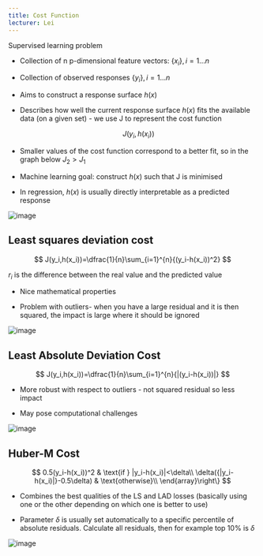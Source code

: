 ```yaml
---
title: Cost Function
lecturer: Lei
---
```


Supervised learning problem

-   Collection of n p-dimensional feature vectors:
    $\{x_i\}, i=1...n$

-   Collection of observed responses $\{y_i\},i=1...n$

-   Aims to construct a response surface $h(x)$

-   Describes how well the current response surface $h(x)$ fits the
    available data (on a given set) - we use J to represent the cost
    function

    $$
    J(y_i,h(x_i))
    $$

-   Smaller values of the cost function correspond to a better fit, so
    in the graph below $J_2>J_1$

-   Machine learning goal: construct $h(x)$ such that J is minimised

-   In regression, $h(x)$ is usually directly interpretable as a
    predicted response

![image](/img/Year_2/Software_Methodologies/Machine_Learning/Cost_Function/Cost_Function.webp)

## Least squares deviation cost

$$
J(y_i,h(x_i))=\dfrac{1}{n}\sum_{i=1}^{n}{(y_i-h(x_i))^2}
$$

$r_i$ is the difference between the real value and the predicted value

-   Nice mathematical properties

-   Problem with outliers- when you have a large residual and it is then
    squared, the impact is large where it should be ignored

![image](/img/Year_2/Software_Methodologies/Machine_Learning/Cost_Function/Least_Squares.webp)

## Least Absolute Deviation Cost

$$
J(y_i,h(x_i))=\dfrac{1}{n}\sum_{i=1}^{n}{|(y_i-h(x_i))|}
$$

-   More robust with respect to outliers - not squared residual so less
    impact

-   May pose computational challenges

![image](/img/Year_2/Software_Methodologies/Machine_Learning/Cost_Function/Least_Absolute.webp)

## Huber-M Cost

$$
0.5(y_i-h(x_i))^2 & \text{if } |y_i-h(x_i)|<\delta\\
\delta({|y_i-h(x_i)|}-0.5\delta) & \text{otherwise}\\
\end{array}\right\}
$$

-   Combines the best qualities of the LS and LAD losses (basically
    using one or the other depending on which one is better to use)

-   Parameter $\delta$ is usually set automatically to a specific
    percentile of absolute residuals. Calculate all residuals, then for
    example top 10% is $\delta$

![image](/img/Year_2/Software_Methodologies/Machine_Learning/Cost_Function/Huber-M.webp)
